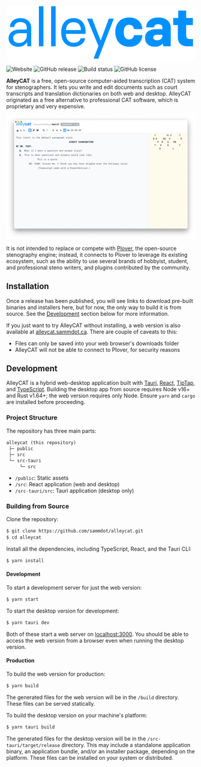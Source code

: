 <p align="center"><img alt="AlleyCAT" src="/src/logo.svg"></p>

![Website](https://img.shields.io/website?url=https%3A%2F%2Falleycat.sammdot.ca)
![GitHub release](https://img.shields.io/github/v/release/sammdot/alleycat)
![Build status](https://img.shields.io/github/workflow/status/sammdot/alleycat/build)
![GitHub license](https://img.shields.io/github/license/sammdot/alleycat)

**AlleyCAT** is a free, open-source computer-aided transcription (CAT) system for stenographers. It lets you write and edit documents such as court transcripts and translation dictionaries on both web and desktop. AlleyCAT originated as a free alternative to professional CAT software, which is proprietary and very expensive.

![Screenshot of AlleyCAT running on macOS](/images/screenshot.png)

It is not intended to replace or compete with [Plover](https://github.com/openstenoproject/plover), the open-source stenography engine; instead, it connects to Plover to leverage its existing ecosystem, such as the ability to use several brands of hobbyist, student, and professional steno writers, and plugins contributed by the community.

## Installation

<!-- TODO: Add release downloads here -->

Once a release has been published, you will see links to download pre-built binaries and installers here, but for now, the only way to build it is from source. See the [Development](#development) section below for more information.

If you just want to try AlleyCAT without installing, a web version is also available at [alleycat.sammdot.ca](https://alleycat.sammdot.ca). There are couple of caveats to this:

- Files can only be saved into your web browser's downloads folder
- AlleyCAT will not be able to connect to Plover, for security reasons

## Development

AlleyCAT is a hybrid web-desktop application built with [Tauri](https://tauri.app), [React](https://reactjs.org), [TipTap](https://tiptap.dev), and [TypeScript](https://www.typescriptlang.org). Building the desktop app from source requires Node v16+ and Rust v1.64+; the web version requires only Node. Ensure `yarn` and `cargo` are installed before proceeding.

### Project Structure

The repository has three main parts:

```
alleycat (this repository)
 ├─ public
 ├─ src
 └─ src-tauri
     └─ src
```

- `/public`: Static assets
- `/src`: React application (web and desktop)
- `/src-tauri/src`: Tauri application (desktop only)

### Building from Source

Clone the repository:

```bash
$ git clone https://github.com/sammdot/alleycat.git
$ cd alleycat
```

Install all the dependencies, including TypeScript, React, and the Tauri CLI:

```bash
$ yarn install
```

#### Development

To start a development server for just the web version:

```bash
$ yarn start
```

To start the desktop version for development:

```bash
$ yarn tauri dev
```

Both of these start a web server on [localhost:3000](http://localhost:3000). You should be able to access the web version from a browser even when running the desktop version.

#### Production

To build the web version for production:

```bash
$ yarn build
```

The generated files for the web version will be in the `/build` directory. These files can be served statically.

To build the desktop version on your machine's platform:

```bash
$ yarn tauri build
```

The generated files for the desktop version will be in the `/src-tauri/target/release` directory. This may include a standalone application binary, an application bundle, and/or an installer package, depending on the platform. These files can be installed on your system or distributed.
